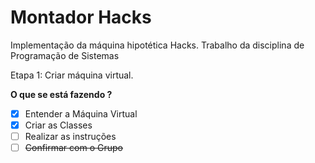 # Montador Hacks
Implementação da máquina hipotética Hacks. Trabalho da disciplina de Programação de Sistemas

Etapa 1:
Criar máquina virtual.

**O que se está fazendo ?**

- [x] Entender a Máquina Virtual
- [x] Criar as Classes
- [ ] Realizar as instruções
- [ ] ~~Confirmar com o Grupo~~